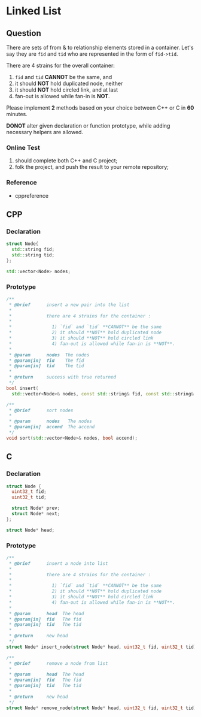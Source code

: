 # Linked List

## Question

There are sets of from & to relationship elements stored in a container. Let's say they are `fid` and `tid` who are represented in the form of `fid->tid`.

There are 4 strains for the overall container:

1) `fid` and `tid` **CANNOT** be the same, and
2) it should **NOT** hold duplicated node, neither
3) it should **NOT** hold circled link, and at last
4) fan-out is allowed while fan-in is **NOT**.

Please implement **2** methods based on your choice between C++ or C in **60** minutes.

**DONOT** alter given declaration or function prototype, while adding necessary helpers are allowed.

### Online Test

1) should complete both C++ and C project;
2) folk the project, and push the result to your remote repository;

### Reference

* cppreference

## CPP

### Declaration

```cpp
struct Node{
  std::string fid;
  std::string tid;
};
```

```cpp
std::vector<Node> nodes;
```

### Prototype

```cpp
/**
 * @brief      insert a new pair into the list
 *
 *             there are 4 strains for the container :
 *
 *               1) `fid` and `tid` **CANNOT** be the same
 *               2) it should **NOT** hold duplicated node
 *               3) it should **NOT** hold circled link
 *               4) fan-out is allowed while fan-in is **NOT**.
 *
 * @param      nodes  The nodes
 * @param[in]  fid    The fid
 * @param[in]  tid    The tid
 *
 * @return     success with true returned
 */
bool insert(
  std::vector<Node>& nodes, const std::string& fid, const std::string& tid);

/**
 * @brief      sort nodes
 *
 * @param      nodes   The nodes
 * @param[in]  accend  The accend
 */
void sort(std::vector<Node>& nodes, bool accend);
```

## C

### Declaration

```c
struct Node {
  uint32_t fid;
  uint32_t tid;

  struct Node* prev;
  struct Node* next;
};
```

```c
struct Node* head;
```

### Prototype

```c
/**
 * @brief      insert a node into list
 *
 *             there are 4 strains for the container :
 *
 *               1) `fid` and `tid` **CANNOT** be the same
 *               2) it should **NOT** hold duplicated node
 *               3) it should **NOT** hold circled link
 *               4) fan-out is allowed while fan-in is **NOT**.
 *
 * @param      head  The head
 * @param[in]  fid   The fid
 * @param[in]  tid   The tid
 *
 * @return     new head
 */
struct Node* insert_node(struct Node* head, uint32_t fid, uint32_t tid);

/**
 * @brief      remove a node from list
 *
 * @param      head  The head
 * @param[in]  fid   The fid
 * @param[in]  tid   The tid
 *
 * @return     new head
 */
struct Node* remove_node(struct Node* head, uint32_t fid, uint32_t tid);
```
